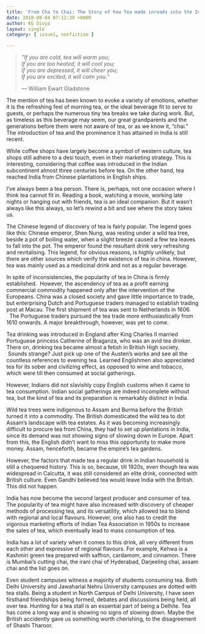```yaml
---
title: 'From Cha to Chai: The Story of how Tea made inroads into the Indian Household'
date: 2018-08-04 07:12:39 +0000
author: KG Divya
layout: single
category: [ issue1, nonfiction ]

---
```

> _"If you are cold, tea will warm you;_  
> _If you are too heated, it will cool you;_  
> _If you are depressed, it will cheer you;_  
> _If you are excited, it will calm you.”_
> 
> ― William Ewart Gladstone

The mention of tea has been known to evoke a variety of emotions, whether it is the refreshing feel of morning tea, or the ideal beverage fit to serve to guests, or perhaps the numerous tiny tea breaks we take during work. But, as timeless as this beverage may seem, our great grandparents and the generations before them were not aware of tea, or as we know it, “chai.” The introduction of tea and the prominence it has attained in India is still recent. 

While coffee shops have largely become a symbol of western culture, tea shops still adhere to a desi touch, even in their marketing strategy. This is interesting, considering that coffee was introduced in the Indian subcontinent almost three centuries before tea. On the other hand, tea reached India from Chinese plantations in English ships.

I’ve always been a tea person. There is, perhaps, not one occasion where I think tea cannot fit in. Reading a book, watching a movie, working late nights or hanging out with friends, tea is an ideal companion. But it wasn’t always like this always, so let’s rewind a bit and see where the story takes us.

The Chinese legend of discovery of tea is fairly popular. The legend goes like this: Chinese emperor, Shen Nung, was resting under a wild tea tree, beside a pot of boiling water, when a slight breeze caused a few tea leaves to fall into the pot. The emperor found the resultant drink very refreshing and revitalising. This legend, for obvious reasons, is highly unlikely, but there are other sources which verify the existence of tea in china. However, tea was mainly used as a medicinal drink and not as a regular beverage. 

In spite of inconsistencies, the popularity of tea in China is firmly established.  However, the ascendency of tea as a profit earning commercial commodity happened only after the intervention of the Europeans. China was a closed society and gave little importance to trade, but enterprising Dutch and Portuguese traders managed to establish trading post at Macau. The first shipment of tea was sent to Netherlands in 1606.   The Portuguese traders pursued the tea trade more enthusiastically from 1610 onwards. A major breakthrough, however, was yet to come. 

Tea drinking was introduced in England after King Charles II married Portuguese princess Catherine of Braganza, who was an avid tea drinker. There on, drinking tea became almost a fetish in British High society.  Sounds strange? Just pick up one of the Austen’s works and see all the countless references to evening tea. Learned Englishmen also appreciated tea for its sober and civilizing effect, as opposed to wine and tobacco, which were till then consumed at social gatherings.

However, Indians did not slavishly copy English customs when it came to tea consumption. Indian social gatherings are indeed incomplete without tea, but the kind of tea and its preparation is remarkably distinct in India. 

Wild tea trees were indigenous to Assam and Burma before the British turned it into a commodity. The British domesticated the wild tea to dot Assam’s landscape with tea estates. As it was becoming increasingly difficult to procure tea from China, they had to set up plantations in India, since its demand was not showing signs of slowing down in Europe. Apart from this, the English didn’t want to miss this opportunity to make more money. Assam, henceforth, became the empire’s tea gardens. 

However, the factors that made tea a regular drink in Indian household is still a chequered history. This is so, because, till 1920s, even though tea was widespread in Calcutta, it was still considered an elite drink, connected with British culture. Even Gandhi believed tea would leave India with the British. This did not happen.

India has now become the second largest producer and consumer of tea. The popularity of tea might have also increased with discovery of cheaper methods of processing tea, and its versatility, which allowed tea to blend with regional and local flavours. However, one also has to credit the vigorous marketing efforts of Indian Tea Association in 1950s to increase the sales of tea, which eventually lead to mass consumption of tea. 

India has a lot of variety when it comes to this drink, all very different from each other and expressive of regional flavours. For example, Kehwa is a Kashmiri green tea prepared with saffron, cardamom, and cinnamon. There is Mumbai’s cutting chai, the irani chai of Hyderabad, Darjeeling chai, assam chai and the list goes on. 

Even student campuses witness a majority of students consuming tea. Both Delhi University and Jawaharlal Nehru University campuses are dotted with tea stalls. Being a student in North Campus of Delhi University, I have seen firsthand friendships being formed, debates and discussions being held, all over tea. Hunting for a tea stall is an essential part of being a Delhite. Tea has come a long way and is showing no signs of slowing down. Maybe the British accidently gave us something worth cherishing, to the disagreement of Shashi Tharoor.
